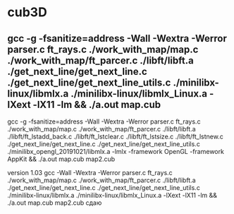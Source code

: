 # cub3D
## gcc -g -fsanitize=address -Wall -Wextra -Werror parser.c ft_rays.c ./work_with_map/map.c ./work_with_map/ft_parcer.c  ./libft/libft.a ./get_next_line/get_next_line.c ./get_next_line/get_next_line_utils.c  ./minilibx-linux/libmlx.a ./minilibx-linux/libmlx_Linux.a -lXext -lX11 -lm && ./a.out map.cub


gcc -g -fsanitize=address -Wall -Wextra -Werror parser.c ft_rays.c ./work_with_map/map.c ./work_with_map/ft_parcer.c  ./libft/libft.a ./libft/ft_lstadd_back.c ./libft/ft_lstclear.c  ./libft/ft_lstsize.c ./libft/ft_lstnew.c ./get_next_line/get_next_line.c ./get_next_line/get_next_line_utils.c  ./minilibx_opengl_20191021/libmlx.a   -lmlx -framework OpenGL -framework AppKit && ./a.out map.cub map2.cub



version 1.03
gcc  -Wall -Wextra -Werror parser.c ft_rays.c  ./work_with_map/map.c ./work_with_map/ft_parcer.c  ./libft/libft.a ./get_next_line/get_next_line.c ./get_next_line/get_next_line_utils.c  ./minilibx-linux/libmlx.a ./minilibx-linux/libmlx_Linux.a -lXext -lX11 -lm && ./a.out map.cub map2.cub
 сдаю
